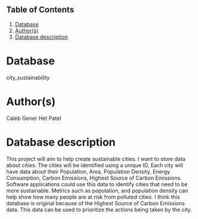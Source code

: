 ## Table of Contents
1. [Database](#database)
1. [Author(s)](#author)
1. [Database description](#description)

# Database
city_sustainability

# Author(s)
Caleb Gener
Het Patel

# Database description
This project will aim to help create sustainable cities. I want to store data about cities. The cities will be identified using a unique ID, 
Each city will have data about their Population, Area, Population Density, Energy Consumption, Carbon Emissions, Highest Source of Carbon 
Emissions. Software applications could use this data to identify cities that need to be more sustainable. Metrics such as population, and 
population density can help show how many people are at risk from polluted cities. I think this database is original because of the Highest 
Source of Carbon Emissions data. This data can be used to prioritize the actions being taken by the city.
